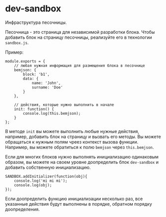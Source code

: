 # dev-sandbox

Инфраструктура песочницы.

Песочница - это страница для независимой разработки блока. Чтобы добавить блок на страницу песочницы, 
реализуйте его в технологии `sandbox.js`.

Пример:

```
module.exports = {
    // любая нужная информация для размещения блока в песочнице
    bemjson: {
        block: 'b1',
        data: { 
            name: 'John',
            surname: 'Doe'
        }
    },
    
    // действия, которые нужно выполнить в начале
    init: function() {
        console.log(this.bemjson);
    }
};
```

В методе `init` вы можете выполнить любые нужные действия, например, добавить блок на страницу и вызвать его методы.
Вы можете обращаться к нужным полям чреез контекст вызова функции. Например, вы можете обратиться к полю `bemjson`
через `this.bemjson`.

Если для многих блоков нужно выполнять инициализацию одинаковым образом, вы можете на своем уровне 
доопределить блок `dev-sandbox` и добавить собственную инициализацию.
 
```
SANDBOX.addInitializer(function(obj){
    console.log('mi mi mi');
    console.log(obj);
}); 
```

Если доопределить функцию инициализации несколько раз, все указанные действия будут выполнены в порядке, обратном 
порядку доопределения.
